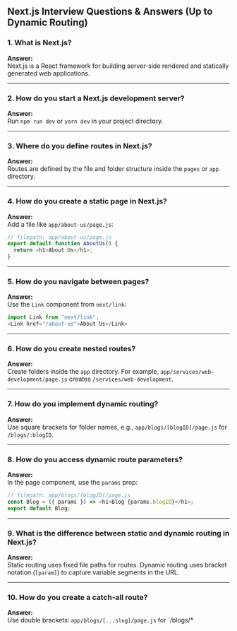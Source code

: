 ## Next.js Interview Questions & Answers (Up to Dynamic Routing)

### 1. What is Next.js?
**Answer:**  
Next.js is a React framework for building server-side rendered and statically generated web applications.

---

### 2. How do you start a Next.js development server?
**Answer:**  
Run `npm run dev` or `yarn dev` in your project directory.

---

### 3. Where do you define routes in Next.js?
**Answer:**  
Routes are defined by the file and folder structure inside the `pages` or `app` directory.

---

### 4. How do you create a static page in Next.js?
**Answer:**  
Add a file like `app/about-us/page.js`:
```js
// filepath: app/about-us/page.js
export default function AboutUs() {
  return <h1>About Us</h1>;
}
```

---

### 5. How do you navigate between pages?
**Answer:**  
Use the `Link` component from `next/link`:
```js
import Link from "next/link";
<Link href="/about-us">About Us</Link>
```

---

### 6. How do you create nested routes?
**Answer:**  
Create folders inside the `app` directory. For example, `app/services/web-development/page.js` creates `/services/web-development`.

---

### 7. How do you implement dynamic routing?
**Answer:**  
Use square brackets for folder names, e.g., `app/blogs/[blogID]/page.js` for `/blogs/:blogID`.

---

### 8. How do you access dynamic route parameters?
**Answer:**  
In the page component, use the `params` prop:
```js
// filepath: app/blogs/[blogID]/page.js
const Blog = ({ params }) => <h1>Blog {params.blogID}</h1>;
export default Blog;
```

---

### 9. What is the difference between static and dynamic routing in Next.js?
**Answer:**  
Static routing uses fixed file paths for routes. Dynamic routing uses bracket notation (`[param]`) to capture variable segments in the URL.

---

### 10. How do you create a catch-all route?
**Answer:**  
Use double brackets: `app/blogs/[...slug]/page.js` for `/blogs/*